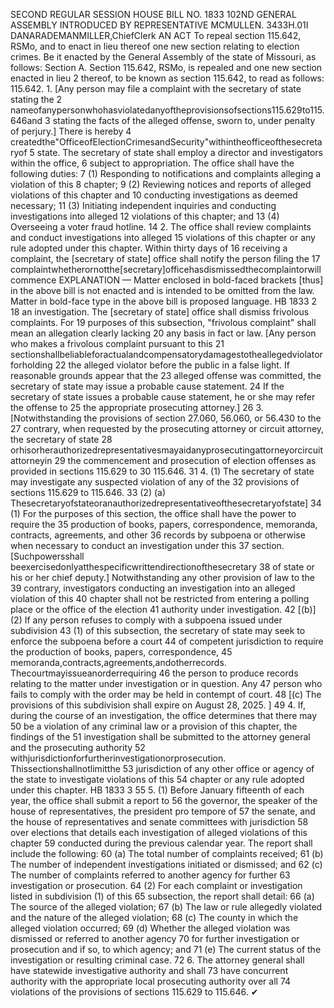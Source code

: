 SECOND REGULAR SESSION
HOUSE BILL NO. 1833
102ND GENERAL ASSEMBLY
INTRODUCED BY REPRESENTATIVE MCMULLEN.
3433H.01I DANARADEMANMILLER,ChiefClerk
AN ACT
To repeal section 115.642, RSMo, and to enact in lieu thereof one new section relating to
election crimes.
Be it enacted by the General Assembly of the state of Missouri, as follows:
Section A. Section 115.642, RSMo, is repealed and one new section enacted in lieu
2 thereof, to be known as section 115.642, to read as follows:
115.642. 1. [Any person may file a complaint with the secretary of state stating the
2 nameofanypersonwhohasviolatedanyoftheprovisionsofsections115.629to115.646and
3 stating the facts of the alleged offense, sworn to, under penalty of perjury.] There is hereby
4 createdthe"OfficeofElectionCrimesandSecurity"withintheofficeofthesecretaryof
5 state. The secretary of state shall employ a director and investigators within the office,
6 subject to appropriation. The office shall have the following duties:
7 (1) Responding to notifications and complaints alleging a violation of this
8 chapter;
9 (2) Reviewing notices and reports of alleged violations of this chapter and
10 conducting investigations as deemed necessary;
11 (3) Initiating independent inquiries and conducting investigations into alleged
12 violations of this chapter; and
13 (4) Overseeing a voter fraud hotline.
14 2. The office shall review complaints and conduct investigations into alleged
15 violations of this chapter or any rule adopted under this chapter. Within thirty days of
16 receiving a complaint, the [secretary of state] office shall notify the person filing the
17 complaintwhetherornotthe[secretary]officehasdismissedthecomplaintorwillcommence
EXPLANATION — Matter enclosed in bold-faced brackets [thus] in the above bill is not enacted and is
intended to be omitted from the law. Matter in bold-face type in the above bill is proposed language.
HB 1833 2
18 an investigation. The [secretary of state] office shall dismiss frivolous complaints. For
19 purposes of this subsection, "frivolous complaint" shall mean an allegation clearly lacking
20 any basis in fact or law. [Any person who makes a frivolous complaint pursuant to this
21 sectionshallbeliableforactualandcompensatorydamagestotheallegedviolatorforholding
22 the alleged violator before the public in a false light. If reasonable grounds appear that the
23 alleged offense was committed, the secretary of state may issue a probable cause statement.
24 If the secretary of state issues a probable cause statement, he or she may refer the offense to
25 the appropriate prosecuting attorney.]
26 3. [Notwithstanding the provisions of section 27.060, 56.060, or 56.430 to the
27 contrary, when requested by the prosecuting attorney or circuit attorney, the secretary of state
28 orhisorherauthorizedrepresentativesmayaidanyprosecutingattorneyorcircuitattorneyin
29 the commencement and prosecution of election offenses as provided in sections 115.629 to
30 115.646.
31 4. (1) The secretary of state may investigate any suspected violation of any of the
32 provisions of sections 115.629 to 115.646.
33 (2) (a) Thesecretaryofstateoranauthorizedrepresentativeofthesecretaryofstate]
34 (1) For the purposes of this section, the office shall have the power to require the
35 production of books, papers, correspondence, memoranda, contracts, agreements, and other
36 records by subpoena or otherwise when necessary to conduct an investigation under this
37 section. [Suchpowersshall beexercisedonlyatthespecificwrittendirectionofthesecretary
38 of state or his or her chief deputy.] Notwithstanding any other provision of law to the
39 contrary, investigators conducting an investigation into an alleged violation of this
40 chapter shall not be restricted from entering a polling place or the office of the election
41 authority under investigation.
42 [(b)] (2) If any person refuses to comply with a subpoena issued under subdivision
43 (1) of this subsection, the secretary of state may seek to enforce the subpoena before a court
44 of competent jurisdiction to require the production of books, papers, correspondence,
45 memoranda,contracts,agreements,andotherrecords. Thecourtmayissueanorderrequiring
46 the person to produce records relating to the matter under investigation or in question. Any
47 person who fails to comply with the order may be held in contempt of court.
48 [(c) The provisions of this subdivision shall expire on August 28, 2025. ]
49 4. If, during the course of an investigation, the office determines that there may
50 be a violation of any criminal law or a provision of this chapter, the findings of the
51 investigation shall be submitted to the attorney general and the prosecuting authority
52 withjurisdictionforfurtherinvestigationorprosecution. Thissectionshallnotlimitthe
53 jurisdiction of any other office or agency of the state to investigate violations of this
54 chapter or any rule adopted under this chapter.
HB 1833 3
55 5. (1) Before January fifteenth of each year, the office shall submit a report to
56 the governor, the speaker of the house of representatives, the president pro tempore of
57 the senate, and the house of representatives and senate committees with jurisdiction
58 over elections that details each investigation of alleged violations of this chapter
59 conducted during the previous calendar year. The report shall include the following:
60 (a) The total number of complaints received;
61 (b) The number of independent investigations initiated or dismissed; and
62 (c) The number of complaints referred to another agency for further
63 investigation or prosecution.
64 (2) For each complaint or investigation listed in subdivision (1) of this
65 subsection, the report shall detail:
66 (a) The source of the alleged violation;
67 (b) The law or rule allegedly violated and the nature of the alleged violation;
68 (c) The county in which the alleged violation occurred;
69 (d) Whether the alleged violation was dismissed or referred to another agency
70 for further investigation or prosecution and if so, to which agency; and
71 (e) The current status of the investigation or resulting criminal case.
72 6. The attorney general shall have statewide investigative authority and shall
73 have concurrent authority with the appropriate local prosecuting authority over all
74 violations of the provisions of sections 115.629 to 115.646.
✔